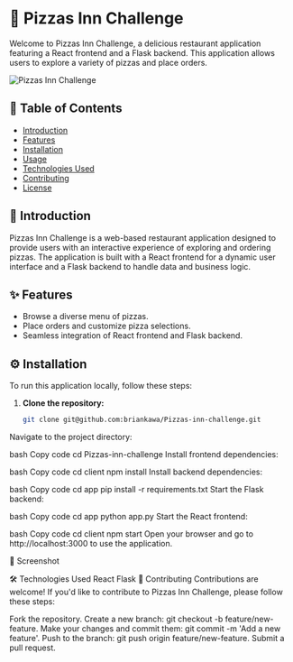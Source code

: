 # 🍕 Pizzas Inn Challenge

Welcome to Pizzas Inn Challenge, a delicious restaurant application featuring a React frontend and a Flask backend. This application allows users to explore a variety of pizzas and place orders.

![Pizzas Inn Challenge](https://i.pinimg.com/originals/5b/fc/46/5bfc46d02e21b788cdbf2541ba5931b6.gif)

## 📖 Table of Contents

- [Introduction](#introduction)
- [Features](#features)
- [Installation](#installation)
- [Usage](#usage)
- [Technologies Used](#technologies-used)
- [Contributing](#contributing)
- [License](#license)

## 🚀 Introduction

Pizzas Inn Challenge is a web-based restaurant application designed to provide users with an interactive experience of exploring and ordering pizzas. The application is built with a React frontend for a dynamic user interface and a Flask backend to handle data and business logic.

## ✨ Features

- Browse a diverse menu of pizzas.
- Place orders and customize pizza selections.
- Seamless integration of React frontend and Flask backend.

## ⚙️ Installation

To run this application locally, follow these steps:

1. **Clone the repository:**
   ```bash
   git clone git@github.com:briankawa/Pizzas-inn-challenge.git

Navigate to the project directory:

bash
Copy code
cd Pizzas-inn-challenge
Install frontend dependencies:

bash
Copy code
cd client
npm install
Install backend dependencies:

bash
Copy code
cd app
pip install -r requirements.txt
Start the Flask backend:

bash
Copy code
cd app
python app.py
Start the React frontend:

bash
Copy code
cd client
npm start
Open your browser and go to http://localhost:3000 to use the application.

📸 Screenshot

🛠️ Technologies Used
React
Flask
🤝 Contributing
Contributions are welcome! If you'd like to contribute to Pizzas Inn Challenge, please follow these steps:

Fork the repository.
Create a new branch: git checkout -b feature/new-feature.
Make your changes and commit them: git commit -m 'Add a new feature'.
Push to the branch: git push origin feature/new-feature.
Submit a pull request.